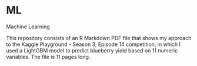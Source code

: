 # ML
Machine Learning

This repository consists of an R Markdown PDF file that shows my approach to the Kaggle Playground - Season 3, Episode 14 competition, in which I used a LightGBM model to predict blueberry yield based on 11 numeric variables.  The file is 11 pages long.
